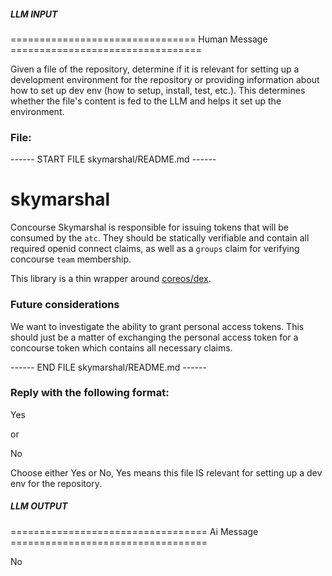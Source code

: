 ##### LLM INPUT #####
================================ Human Message =================================

Given a file of the repository, determine if it is relevant for setting up a development environment for the repository or providing information about how to set up dev env (how to setup, install, test, etc.). This determines whether the file's content is fed to the LLM and helps it set up the environment.

### File:
------ START FILE skymarshal/README.md ------

# skymarshal

Concourse Skymarshal is responsible for issuing tokens that will be consumed by the `atc`. They should be statically verifiable and contain all required openid connect claims, as well as a `groups` claim for verifying concourse `team` membership. 

This library is a thin wrapper around [coreos/dex](http://github.com/coreos/dex).

### Future considerations

We want to investigate the ability to grant personal access tokens. This should just be a matter of exchanging the personal access token for a concourse token which contains all necessary claims.

------ END FILE skymarshal/README.md ------

### Reply with the following format:

<rel>Yes</rel>

or

<rel>No</rel>

Choose either Yes or No, Yes means this file IS relevant for setting up a dev env for the repository.

##### LLM OUTPUT #####
================================== Ai Message ==================================

<rel>No</rel>